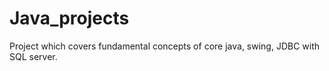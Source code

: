 # Java_projects
Project which covers fundamental concepts of core java, swing, JDBC with SQL server.
